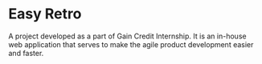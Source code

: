 # Easy Retro
A project developed as a part of Gain Credit Internship. It is an in-house web application that serves to make the agile product development easier and faster.